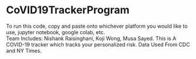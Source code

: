 # CoVID19TrackerProgram
To run this code, copy and paste onto whichever platform you would like to use, jupyter notebook, google colab, etc. 
<br>
Team Includes: Nishank Raisinghani, Koji Wong, Musa Sayed. 
This is A COVID-19 tracker which tracks your personalized risk. 
Data Used From CDC and NY Times.
